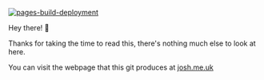 [![pages-build-deployment](https://github.com/josh-justjosh/homepage/actions/workflows/pages/pages-build-deployment/badge.svg)](https://github.com/josh-justjosh/homepage/actions/workflows/pages/pages-build-deployment)

Hey there! 👋

Thanks for taking the time to read this, there's nothing much else to look at here.

You can visit the webpage that this git produces at [josh.me.uk](https://www.josh.me.uk)
